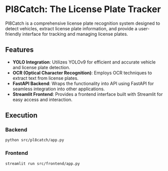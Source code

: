 # Pl8Catch: The License Plate Tracker

Pl8Catch is a comprehensive license plate recognition system designed to detect vehicles, extract license plate information, and provide a user-friendly interface for tracking and managing license plates.

## Features

- **YOLO Integration**: Utilizes YOLOv9 for efficient and accurate vehicle and license plate detection.
- **OCR (Optical Character Recognition)**: Employs OCR techniques to extract text from license plates.
- **FastAPI Backend**: Wraps the functionality into API using FastAPI for seamless integration into other applications.
- **Streamlit Frontend**: Provides a frontend interface built with Streamlit for easy access and interaction.

## Execution

### Backend

```bash
python src/pl8catch/app.py
```

### Frontend

```bash
streamlit run src/frontend/app.py
```
